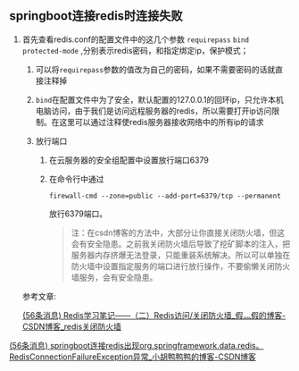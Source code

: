 ## springboot连接redis时连接失败

1. 首先查看redis.conf的配置文件中的这几个参数	`requirepass` `bind` `protected-mode` ,分别表示redis密码，和指定绑定ip，保护模式；

   1. 可以将`requirepass`参数的值改为自己的密码，如果不需要密码的话就直接注释掉

   2. `bind`在配置文件中为了安全，默认配置的127.0.0.1的回环ip，只允许本机电脑访问，由于我们是访问远程服务器的redis，所以需要打开ip访问限制。在这里可以通过注释使redis服务器接收网络中的所有ip的请求

   3. 放行端口

      1. 在云服务器的安全组配置中设置放行端口6379

      2. 在命令行中通过

         ```shell
         firewall-cmd --zone=public --add-port=6379/tcp --permanent
         ```

         放行6379端口。

         > 注：在csdn博客的方法中，大部分让你直接关闭防火墙，但这会有安全隐患。之前我关闭防火墙后导致了挖矿脚本的注入，把服务器内存挤爆无法登录，只能重装系统解决。所以可以单独在防火墙中设置指定服务的端口进行放行操作，不要偷懒关闭防火墙服务，会有安全隐患。

   参考文章:

   [(56条消息) Redis学习笔记——（二）Redis访问/关闭防火墙_假灬假的博客-CSDN博客_redis关闭防火墙](https://blog.csdn.net/j253507692/article/details/78704542)

[(56条消息) springboot连接redis出现org.springframework.data.redis。RedisConnectionFailureException异常_小胡鸭鸭鸭的博客-CSDN博客](https://blog.csdn.net/m0_48682074/article/details/108121561)